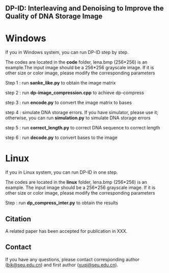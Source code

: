 ## DP-ID: Interleaving and Denoising to Improve the Quality of DNA Storage Image
# Windows
If you in Windows system, you can run DP-ID step by step.

The codes are located in the **code** folder, lena.bmp (256\*256) is an example.The input image should be a 256\*256 grayscale image. If it is other size or color image, please modify the corresponding parameters

Step 1 : run **sanke_like.py** to obtain the image matrix
 
step 2 : run **dp-image_compression.cpp** to achieve dp-compress

step 3 : run **encode.py** to convert the image matrix to bases

step 4 : simulate DNA storage errors. If you have simulator, please use it; otherwise, you can run **simulation.py** to simulate DNA storage errors

step 5 : run **correct_length.py** to correct DNA sequence to correct length

step 6 : run **decode.py** to convert bases to the image
# Linux
If you in Linux system, you can run DP-ID in one step.

The codes are located in the **linux** folder, lena.bmp (256\*256) is an example. The input image should be a 256\*256 grayscale image. If it is other size or color image, please modify the corresponding parameters

Step : run **dp_compress_inter.py** to obtain the results

## Citation
A related paper has been accepted for publication in XXX.

## Contact
If you have any questions, please contact  corresponding author (bik@seu.edu.cn) and first author (xuqi@seu.edu.cn).
